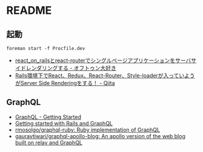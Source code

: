 # README

## 起動

```
foreman start -f Procfile.dev
```

- [react_on_railsとreact-routerでシングルページアプリケーションをサーバサイドレンダリングする - オフトゥン大好き](http://nukosuke.hatenablog.jp/entry/rails/react_on_rails)
- [Rails環境下でReact、Redux、React-Router、Style-loaderが入っていようがServer Side Renderingをする！ - Qiita](http://qiita.com/chimame/items/8f8fa2f310a5a8b52da6)


## GraphQL
- [GraphQL - Getting Started](http://graphql-ruby.org/getting_started)
- [Getting started with Rails and GraphQL](http://mgiroux.me/2015/getting-started-with-rails-graphql-relay/)
- [rmosolgo/graphql-ruby: Ruby implementation of GraphQL](https://github.com/rmosolgo/graphql-ruby)
- [gauravtiwari/graphql-apollo-blog: An apollo version of the web blog built on relay and GraphQL](https://github.com/gauravtiwari/graphql-apollo-blog)
